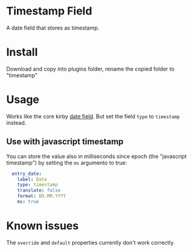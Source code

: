 # Timestamp Field

A date field that stores as timestamp.


# Install

Download and copy into plugins folder, rename the copied folder to "timestamp"

# Usage

Works like the core kirby [date field](https://getkirby.com/docs/cheatsheet/panel-fields/date). But set the field `type` to `timestamp` instead.

## Use with javascript timestamp

You can store the value also in milliseconds since epoch (the "javascript timestamp") by setting the `ms` argumento to true:

```yml
  entry_date: 
    label: Date
    type: timestamp
    translate: false
    format: DD.MM.YYYY
    ms: true
```

# Known issues

The `override` and `default` properties currently don't work correctly. 